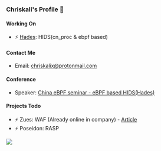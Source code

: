 ### Chriskali's Profile 👋

#### Working On

- ⚡ [Hades](https://github.com/chriskaliX/Hades): HIDS(cn_proc & ebpf based)

#### Contact Me

- Email: chriskalix@protonmail.com

#### Conference

- Speaker: [China eBPF seminar - eBPF based HIDS(Hades)](https://b23.tv/ef6MtlZ)

#### Projects Todo

- ⚡ Zues: WAF (Already online in company) - [Article](https://chriskalix.github.io/2022/08/21/waf-dev)
- ⚡ Poseidon: RASP

![](https://github-readme-stats.vercel.app/api?username=ChriskaliX&show_icons=true&hide_title=false&include_all_commits=true)
